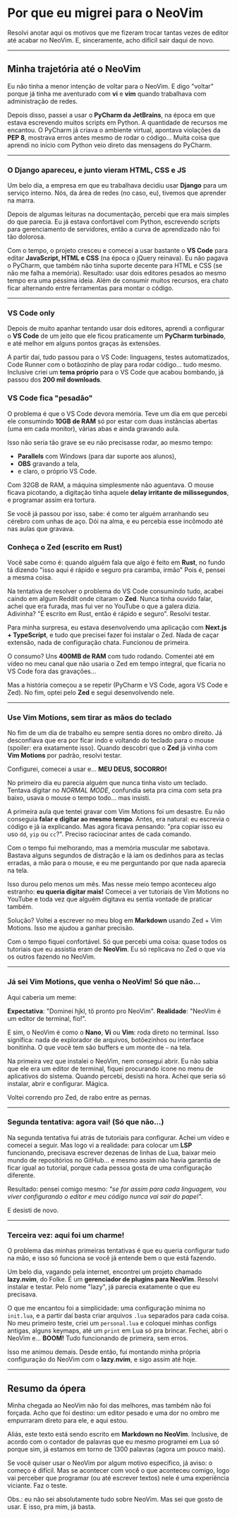 # Por que eu migrei para o NeoVim

Resolvi anotar aqui os motivos que me fizeram trocar tantas vezes de editor até acabar no NeoVim.
E, sinceramente, acho difícil sair daqui de novo.

---

## Minha trajetória até o NeoVim

Eu não tinha a menor intenção de voltar para o NeoVim. E digo "voltar" porque já tinha me
aventurado com **vi** e **vim** quando trabalhava com administração de redes.

Depois disso, passei a usar o **PyCharm da JetBrains**, na época em que estava escrevendo muitos
scripts em Python. A quantidade de recursos me encantou. O PyCharm já criava o ambiente virtual,
apontava violações da **PEP 8**, mostrava erros antes mesmo de rodar o código... Muita coisa que
aprendi no início com Python veio direto das mensagens do PyCharm.

---

### O Django apareceu, e junto vieram HTML, CSS e JS

Um belo dia, a empresa em que eu trabalhava decidiu usar **Django** para um serviço interno. Nós,
da área de redes (no caso, eu), tivemos que aprender na marra.

Depois de algumas leituras na documentação, percebi que era mais simples do que parecia. Eu já
estava confortável com Python, escrevendo scripts para gerenciamento de servidores, então a curva
de aprendizado não foi tão dolorosa.

Com o tempo, o projeto cresceu e comecei a usar bastante o **VS Code** para editar **JavaScript,
HTML e CSS** (na época o jQuery reinava). Eu não pagava o PyCharm, que também não tinha suporte
decente para HTML e CSS (se não me falha a memória). Resultado: usar dois editores pesados ao
mesmo tempo era uma péssima ideia. Além de consumir muitos recursos, era chato ficar alternando
entre ferramentas para montar o código.

---

### VS Code only

Depois de muito apanhar tentando usar dois editores, aprendi a configurar o **VS Code** de um
jeito que ele ficou praticamente um **PyCharm turbinado**, e até melhor em alguns pontos graças às
extensões.

A partir daí, tudo passou para o VS Code: linguagens, testes automatizados, Code Runner com o
botãozinho de play para rodar código... tudo mesmo. Inclusive criei um **tema próprio** para o VS
Code que acabou bombando, já passou dos **200 mil downloads**.

### VS Code fica "pesadão"

O problema é que o VS Code devora memória. Teve um dia em que percebi ele consumindo **10GB de
RAM** só por estar com duas instâncias abertas (uma em cada monitor), várias abas e ainda gravando
aula.

Isso não seria tão grave se eu não precisasse rodar, ao mesmo tempo:

- **Parallels** com Windows (para dar suporte aos alunos),
- **OBS** gravando a tela,
- e claro, o próprio VS Code.

Com 32GB de RAM, a máquina simplesmente não aguentava. O mouse ficava picotando, a digitação tinha
aquele **delay irritante de milissegundos**, e programar assim era tortura.

Se você já passou por isso, sabe: é como ter alguém arranhando seu cérebro com unhas de aço. Dói
na alma, e eu percebia esse incômodo até nas aulas que gravava.

### Conheça o Zed (escrito em Rust)

Você sabe como é: quando alguém fala que algo é feito em **Rust**, no fundo tá dizendo "isso aqui
é rápido e seguro pra caramba, irmão" Pois é, pensei a mesma coisa.

Na tentativa de resolver o problema do VS Code consumindo tudo, acabei caindo em algum Reddit onde
citaram o **Zed**. Nunca tinha ouvido falar, achei que era furada, mas fui ver no YouTube o que a
galera dizia. Adivinha? "É escrito em Rust, então é rápido e seguro". Resolvi testar.

Para minha surpresa, eu estava desenvolvendo uma aplicação com **Next.js + TypeScript**, e tudo
que precisei fazer foi instalar o Zed. Nada de caçar extensão, nada de configuração chata.
Funcionou de primeira.

O consumo? Uns **400MB de RAM** com tudo rodando. Comentei até em vídeo no meu canal que não
usaria o Zed em tempo integral, que ficaria no VS Code fora das gravações...

Mas a história começou a se repetir (PyCharm e VS Code, agora VS Code e Zed). No fim, optei pelo
**Zed** e segui desenvolvendo nele.

---

### Use Vim Motions, sem tirar as mãos do teclado

No fim de um dia de trabalho eu sempre sentia dores no ombro direito. Já desconfiava que era por
ficar indo e voltando do teclado para o mouse (spoiler: era exatamente isso). Quando descobri que
o **Zed** já vinha com **Vim Motions** por padrão, resolvi testar.

Configurei, comecei a usar e… **MEU DEUS, SOCORRO!**

No primeiro dia eu parecia alguém que nunca tinha visto um teclado. Tentava digitar no _NORMAL
MODE_, confundia seta pra cima com seta pra baixo, usava o mouse o tempo todo... mas insisti.

A primeira aula que tentei gravar com Vim Motions foi um desastre. Eu não conseguia **falar e
digitar ao mesmo tempo**. Antes, era natural: eu escrevia o código e já ia explicando. Mas agora
ficava pensando: "pra copiar isso eu uso `dd`, `yip` ou `cc`?". Preciso raciocinar antes de cada
comando.

Com o tempo fui melhorando, mas a memória muscular me sabotava. Bastava alguns segundos de
distração e lá iam os dedinhos para as teclas erradas, a mão para o mouse, e eu me perguntando por
que nada aparecia na tela.

Isso durou pelo menos um mês. Mas nesse meio tempo aconteceu algo estranho: **eu queria digitar
mais!** Comecei a ver tutoriais de Vim Motions no YouTube e toda vez que alguém digitava eu sentia
vontade de praticar também.

Solução? Voltei a escrever no meu blog em **Markdown** usando Zed + Vim Motions. Isso me ajudou a
ganhar precisão.

Com o tempo fiquei confortável. Só que percebi uma coisa: quase todos os tutoriais que eu assistia
eram de **NeoVim**. Eu só replicava no Zed o que via os outros fazendo no NeoVim.

---

### Já sei Vim Motions, que venha o NeoVim! Só que não...

Aqui caberia um meme:

**Expectativa**: "Dominei hjkl, tô pronto pro NeoVim". **Realidade**: "NeoVim é um editor de
terminal, fio!".

E sim, o NeoVim é como o **Nano**, **Vi** ou **Vim**: roda direto no terminal. Isso significa:
nada de explorador de arquivos, botõezinhos ou interface bonitinha. O que você tem são buffers e
um monte de `~` na tela.

Na primeira vez que instalei o NeoVim, nem consegui abrir. Eu não sabia que ele era um editor de
terminal, fiquei procurando ícone no menu de aplicativos do sistema. Quando percebi, desisti na
hora. Achei que seria só instalar, abrir e configurar. Mágica.

Voltei correndo pro Zed, de rabo entre as pernas.

---

### Segunda tentativa: agora vai! (Só que não…)

Na segunda tentativa fui atrás de tutoriais para configurar. Achei um vídeo e comecei a seguir.
Mas logo vi a realidade: para colocar um **LSP** funcionando, precisava escrever dezenas de linhas
de Lua, baixar meio mundo de repositórios no GitHub... e mesmo assim não havia garantia de ficar
igual ao tutorial, porque cada pessoa gosta de uma configuração diferente.

Resultado: pensei comigo mesmo: _"se for assim para cada linguagem, vou viver configurando o
editor e meu código nunca vai sair do papel"_.

E desisti de novo.

---

### Terceira vez: aqui foi um charme!

O problema das minhas primeiras tentativas é que eu queria configurar tudo na mão, e isso só
funciona se você já entende bem o que está fazendo.

Um belo dia, vagando pela internet, encontrei um projeto chamado **lazy.nvim**, do Folke. É um
**gerenciador de plugins para NeoVim**. Resolvi instalar e testar. Pelo nome "lazy", já parecia
exatamente o que eu precisava.

O que me encantou foi a simplicidade: uma configuração mínima no `init.lua`, e a partir daí basta
criar arquivos `.lua` separados para cada coisa. No meu primeiro teste, criei um `personal.lua` e
coloquei minhas configs antigas, alguns keymaps, até um `print` em Lua só pra brincar. Fechei,
abri o NeoVim e... **BOOM!** Tudo funcionando de primeira, sem erros.

Isso me animou demais. Desde então, fui montando minha própria configuração do NeoVim com o
**lazy.nvim**, e sigo assim até hoje.

---

## Resumo da ópera

Minha chegada ao NeoVim não foi das melhores, mas também não foi forçada. Acho que foi destino: um
editor pesado e uma dor no ombro me empurraram direto para ele, e aqui estou.

Aliás, este texto está sendo escrito em **Markdown no NeoVim**. Inclusive, de acordo com o
contador de palavras que eu mesmo programei em Lua só porque sim, já estamos em torno de 1300
palavras (agora um pouco mais).

Se você quiser usar o NeoVim por algum motivo específico, já aviso: o começo é difícil. Mas se
acontecer com você o que aconteceu comigo, logo vai perceber que programar (ou até escrever
textos) nele é uma experiência viciante. Faz o teste.

Obs.: eu não sei absolutamente tudo sobre NeoVim. Mas sei que gosto de usar. E isso, pra mim, já
basta.
